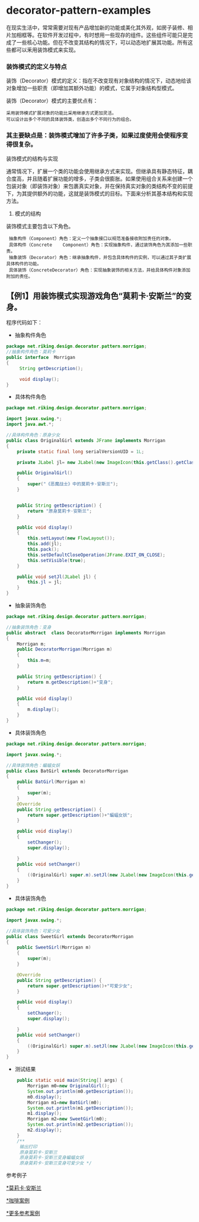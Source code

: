 # decorator-pattern-examples

  在现实生活中，常常需要对现有产品增加新的功能或美化其外观，如房子装修、相片加相框等。在软件开发过程中，有时想用一些现存的组件。这些组件可能只是完成了一些核心功能。但在不改变其结构的情况下，可以动态地扩展其功能。所有这些都可以釆用装饰模式来实现。
  
### 装饰模式的定义与特点

装饰（Decorator）模式的定义：指在不改变现有对象结构的情况下，动态地给该对象增加一些职责（即增加其额外功能）的模式，它属于对象结构型模式。

装饰（Decorator）模式的主要优点有：

    采用装饰模式扩展对象的功能比采用继承方式更加灵活。
    可以设计出多个不同的具体装饰类，创造出多个不同行为的组合。


### 其主要缺点是：装饰模式增加了许多子类，如果过度使用会使程序变得很复杂。

装饰模式的结构与实现

通常情况下，扩展一个类的功能会使用继承方式来实现。但继承具有静态特征，耦合度高，并且随着扩展功能的增多，子类会很膨胀。如果使用组合关系来创建一个包装对象（即装饰对象）来包裹真实对象，并在保持真实对象的类结构不变的前提下，为其提供额外的功能，这就是装饰模式的目标。下面来分析其基本结构和实现方法。

1. 模式的结构

装饰模式主要包含以下角色。


     抽象构件（Component）角色：定义一个抽象接口以规范准备接收附加责任的对象。
     具体构件（Concrete    Component）角色：实现抽象构件，通过装饰角色为其添加一些职责。
     抽象装饰（Decorator）角色：继承抽象构件，并包含具体构件的实例，可以通过其子类扩展具体构件的功能。
     具体装饰（ConcreteDecorator）角色：实现抽象装饰的相关方法，并给具体构件对象添加附加的责任。


## 【例1】用装饰模式实现游戏角色“莫莉卡·安斯兰”的变身。

程序代码如下： 

 - 抽象构件角色
```java
package net.riking.design.decorator.pattern.morrigan;
//抽象构件角色：莫莉卡
public interface  Morrigan
{
     String getDescription();

     void display();
}
```
- 具体构件角色
```java
package net.riking.design.decorator.pattern.morrigan;

import javax.swing.*;
import java.awt.*;

//具体构件角色：原身少女
public class OriginalGirl extends JFrame implements Morrigan
{
    private static final long serialVersionUID = 1L;

    private JLabel jl= new JLabel(new ImageIcon(this.getClass().getClassLoader().getResource("static").getPath()+"/Morrigan0.jpg"));

    public OriginalGirl()
    {
        super("《恶魔战士》中的莫莉卡·安斯兰");
    }


    public String getDescription() {
        return "原身莫莉卡·安斯兰";
    }

    public void display()
    {   
        this.setLayout(new FlowLayout());
        this.add(jl);
        this.pack();
        this.setDefaultCloseOperation(JFrame.EXIT_ON_CLOSE);  
        this.setVisible(true);
    }

    public void setJl(JLabel jl) {
        this.jl = jl;
    }
}
```
 - 抽象装饰角色
```java
package net.riking.design.decorator.pattern.morrigan;

//抽象装饰角色：变身
public abstract  class DecoratorMorrigan implements Morrigan
{
    Morrigan m;   
    public DecoratorMorrigan(Morrigan m)
    {
        this.m=m;
    }

    public String getDescription() {
        return m.getDescription()+"变身";
    }

    public void display()
    {
        m.display();
    }
}
```
 - 具体装饰角色
```java
package net.riking.design.decorator.pattern.morrigan;

import javax.swing.*;

//具体装饰角色：蝙蝠女妖
public class BatGirl extends DecoratorMorrigan
{
    public BatGirl(Morrigan m)
    {
        super(m);
    }
    @Override
    public String getDescription() {
        return super.getDescription()+"蝙蝠女妖";
    }

    public void display()
    {
        setChanger();
        super.display();

    }
    public void setChanger()
    {
        ((OriginalGirl) super.m).setJl(new JLabel(new ImageIcon(this.getClass().getClassLoader().getResource("static").getPath()+"/Morrigan1.jpg")));
    }
}
```
 - 具体装饰角色
```java
package net.riking.design.decorator.pattern.morrigan;

import javax.swing.*;

//具体装饰角色：可爱少女
public class SweetGirl extends DecoratorMorrigan
{
    public SweetGirl(Morrigan m)
    {
        super(m);
    }

    @Override
    public String getDescription() {
        return super.getDescription()+"可爱少女";
    }

    public void display()
    {
        setChanger();
        super.display();

    }
    public void setChanger()
    {
        ((OriginalGirl) super.m).setJl(new JLabel(new ImageIcon(this.getClass().getClassLoader().getResource("static").getPath()+"/Morrigan2.jpg")));
    }
}
```
- 测试结果
```java
    public static void main(String[] args) {
        Morrigan m0=new OriginalGirl();
        System.out.println(m0.getDescription());
        m0.display();
        Morrigan m1=new BatGirl(m0);
        System.out.println(m1.getDescription());
        m1.display();
        Morrigan m2=new SweetGirl(m0);
        System.out.println(m2.getDescription());
        m2.display();
    }
    /**
     输出打印
     原身莫莉卡·安斯兰 
     原身莫莉卡·安斯兰变身蝙蝠女妖 
     原身莫莉卡·安斯兰变身可爱少女 */
```

参考例子

[*莫莉卡·安斯兰](http://c.biancheng.net/view/1366.html)

[*咖啡案例](https://blog.csdn.net/zhshulin/article/details/38665187)

[*更多参考案例](https://blog.csdn.net/liujun03/article/details/80738546)
     
